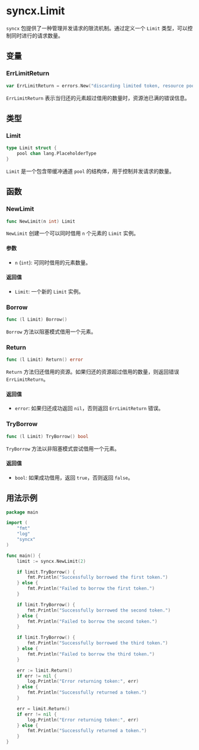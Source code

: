 # syncx.Limit

`syncx` 包提供了一种管理并发请求的限流机制。通过定义一个 `Limit` 类型，可以控制同时进行的请求数量。

## 变量

### ErrLimitReturn

```go
var ErrLimitReturn = errors.New("discarding limited token, resource pool is full, someone returned multiple times")
```

`ErrLimitReturn` 表示当归还的元素超过借用的数量时，资源池已满的错误信息。

## 类型

### Limit

```go
type Limit struct {
    pool chan lang.PlaceholderType
}
```

`Limit` 是一个包含带缓冲通道 `pool` 的结构体，用于控制并发请求的数量。

## 函数

### NewLimit

```go
func NewLimit(n int) Limit
```

`NewLimit` 创建一个可以同时借用 `n` 个元素的 `Limit` 实例。

#### 参数

- `n` (`int`): 可同时借用的元素数量。

#### 返回值

- `Limit`: 一个新的 `Limit` 实例。

### Borrow

```go
func (l Limit) Borrow()
```

`Borrow` 方法以阻塞模式借用一个元素。

### Return

```go
func (l Limit) Return() error
```

`Return` 方法归还借用的资源。如果归还的资源超过借用的数量，则返回错误 `ErrLimitReturn`。

#### 返回值

- `error`: 如果归还成功返回 `nil`，否则返回 `ErrLimitReturn` 错误。

### TryBorrow

```go
func (l Limit) TryBorrow() bool
```

`TryBorrow` 方法以非阻塞模式尝试借用一个元素。

#### 返回值

- `bool`: 如果成功借用，返回 `true`，否则返回 `false`。

## 用法示例

```go
package main

import (
	"fmt"
	"log"
	"syncx"
)

func main() {
	limit := syncx.NewLimit(2)

	if limit.TryBorrow() {
		fmt.Println("Successfully borrowed the first token.")
	} else {
		fmt.Println("Failed to borrow the first token.")
	}

	if limit.TryBorrow() {
		fmt.Println("Successfully borrowed the second token.")
	} else {
		fmt.Println("Failed to borrow the second token.")
	}

	if limit.TryBorrow() {
		fmt.Println("Successfully borrowed the third token.")
	} else {
		fmt.Println("Failed to borrow the third token.")
	}

	err := limit.Return()
	if err != nil {
		log.Println("Error returning token:", err)
	} else {
		fmt.Println("Successfully returned a token.")
	}

	err = limit.Return()
	if err != nil {
		log.Println("Error returning token:", err)
	} else {
		fmt.Println("Successfully returned a token.")
	}
}
```